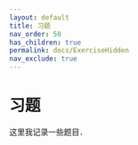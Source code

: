 ```yaml
---
layout: default
title: 习题
nav_order: 50
has_children: true
permalink: docs/ExerciseHidden
nav_exclude: true
---
```


# 习题

这里我记录一些题目．
